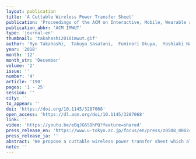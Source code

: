 ```yaml
---
layout: publication
title: 'A Cuttable Wireless Power Transfer Sheet'
publication: 'Proceedings of the ACM on Interactive, Mobile, Wearable and Ubiquitous Technologies'
publication_abbr: 'ACM IMWUT'
type: 'journal-en'
thumbnail: 'takahashi2018imwut.gif'
author: 'Ryo Takahashi,  Takuya Sasatani,  Fuminori Okuya,  Yoshiaki Narusue,  and Yoshihiro Kawahara'
year: '2018'
month: '12'
month_str: 'December'
volume: '2'
issue: ''
number: '4'
article: '190'
pages: '1 - 25'
session: ''
city: ''
to_appear: ''
doi: 'https://doi.org/10.1145/3287068'
open_access: 'https://dl.acm.org/doi/10.1145/3287068'
link: ''
video: 'https://youtu.be/eBqJG65DhPQ?feature=shared'
press_release_en: 'https://www.u-tokyo.ac.jp/focus/en/press/z0508_00024.html'
press_release_ja: ''
abstract: 'We propose a cuttable wireless power transfer sheet which allows users to modify its size and shape. This intuitive manipulation allows users to easily add wireless power transmission capabilities to everyday objects. The properties of the sheet such as thinness, flexibility, and lightness make our sheet highly compatible with various configurations. We contribute a set of technical principles for the design of circuitry, which integrates H-tree wiring and time division power supply techniques. H-tree wiring allows the sheet to remain functional even when cut from the outside of the sheet, whereas time division power supply avoids the reduction in power transfer efficiency caused by the magnetic interference between adjacent transmitter coils. Through the evaluations, we found that our time division power supply scheme mitigates the degradation of power transfer efficiency and successfully improves the average efficiency. Furthermore, we present four applications which integrates our sheet into daily objects: wireless charging furniture, bag, jacket, and craft; these applications confirmed the feasibility of our prototype.'
note: ''
---
```

